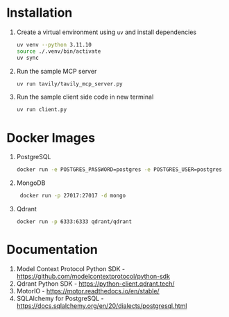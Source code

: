 # Installation

1. Create a virtual environment using `uv` and install dependencies
   ```bash
   uv venv --python 3.11.10
   source ./.venv/bin/activate
   uv sync
   ```

2. Run the sample MCP server
   ```bash
   uv run tavily/tavily_mcp_server.py
   ```

3. Run the sample client side code in new terminal
   ```bash
   uv run client.py
   ```

# Docker Images

1. PostgreSQL
   ```bash
   docker run -e POSTGRES_PASSWORD=postgres -e POSTGRES_USER=postgres -e POSTGRES_DB=postgres -p 5432:5432 -d postgres
   ```

2. MongoDB
   ```bash
    docker run -p 27017:27017 -d mongo
   ```

3. Qdrant
   ```bash
   docker run -p 6333:6333 qdrant/qdrant
   ```

# Documentation

1. Model Context Protocol Python SDK - https://github.com/modelcontextprotocol/python-sdk
2. Qdrant Python SDK - https://python-client.qdrant.tech/
3. MotorIO - https://motor.readthedocs.io/en/stable/
4. SQLAlchemy for PostgreSQL - https://docs.sqlalchemy.org/en/20/dialects/postgresql.html